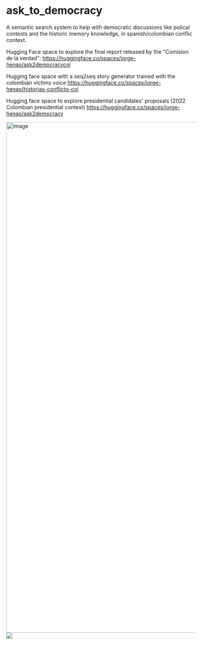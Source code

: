 # ask_to_democracy
A semantic search system to help with democratic discussions like polical contests and the historic memory knowledge, in spanish/colombian conflic context.

Hugging Face space to explore the final report released by the "Comision de la verdad":
https://huggingface.co/spaces/jorge-henao/ask2democracycol

Hugging face space with a seq2seq story generator trained with the colombian victims voice
https://huggingface.co/spaces/jorge-henao/historias-conflicto-col

Hugging face space to explore presidential candidates' proposals (2022 Colombian presidential contest)
https://huggingface.co/spaces/jorge-henao/ask2democracy 

<img width="1354" alt="image" src="https://user-images.githubusercontent.com/13498354/167217495-7c92194c-e988-4046-97f9-ab7594a6d377.png">
<img src="https://user-images.githubusercontent.com/13498354/169154117-257b805c-d15f-4897-83fb-723aad008937.png")
